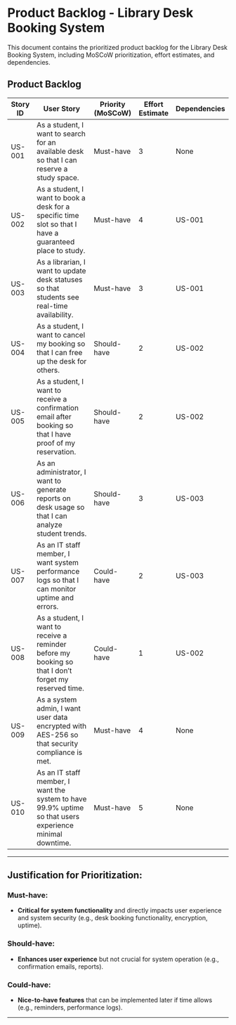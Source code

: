 
#  Product Backlog - Library Desk Booking System

This document contains the prioritized product backlog for the Library Desk Booking System, including MoSCoW prioritization, effort estimates, and dependencies.

##  Product Backlog

| Story ID | User Story | Priority (MoSCoW) | Effort Estimate | Dependencies |
|----------|------------|-------------------|-----------------|--------------|
| US-001   | As a student, I want to search for an available desk so that I can reserve a study space. | Must-have | 3 | None |
| US-002   | As a student, I want to book a desk for a specific time slot so that I have a guaranteed place to study. | Must-have | 4 | US-001 |
| US-003   | As a librarian, I want to update desk statuses so that students see real-time availability. | Must-have | 3 | US-001 |
| US-004   | As a student, I want to cancel my booking so that I can free up the desk for others. | Should-have | 2 | US-002 |
| US-005   | As a student, I want to receive a confirmation email after booking so that I have proof of my reservation. | Should-have | 2 | US-002 |
| US-006   | As an administrator, I want to generate reports on desk usage so that I can analyze student trends. | Should-have | 3 | US-003 |
| US-007   | As an IT staff member, I want system performance logs so that I can monitor uptime and errors. | Could-have | 2 | US-003 |
| US-008   | As a student, I want to receive a reminder before my booking so that I don’t forget my reserved time. | Could-have | 1 | US-002 |
| US-009   | As a system admin, I want user data encrypted with AES-256 so that security compliance is met. | Must-have | 4 | None |
| US-010   | As an IT staff member, I want the system to have 99.9% uptime so that users experience minimal downtime. | Must-have | 5 | None |

---

##  Justification for Prioritization:

### **Must-have**:
- **Critical for system functionality** and directly impacts user experience and system security (e.g., desk booking functionality, encryption, uptime).

### **Should-have**:
- **Enhances user experience** but not crucial for system operation (e.g., confirmation emails, reports).

### **Could-have**:
- **Nice-to-have features** that can be implemented later if time allows (e.g., reminders, performance logs).

---
